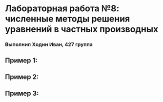 # Лабораторная работа №8: численные методы решения уравнений в частных производных

### Выполнил Ходин Иван, 427 группа

## Пример 1:


## Пример 2:



## Пример 3:
